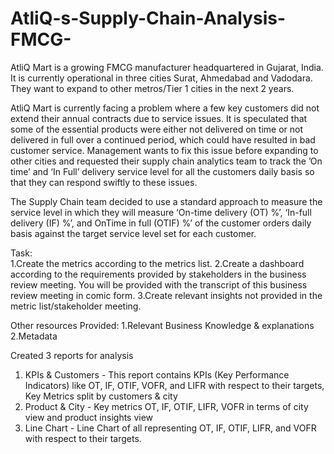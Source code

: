 # AtliQ-s-Supply-Chain-Analysis-FMCG-
AtliQ Mart is a growing FMCG manufacturer headquartered in Gujarat, India. It is currently operational in three cities Surat, Ahmedabad and Vadodara. They want to expand to other metros/Tier 1 cities in the next 2 years.

AtliQ Mart is currently facing a problem where a few key customers did not extend their annual contracts due to service issues. It is speculated that some of the essential products were either not delivered on time or not delivered in full over a continued period, which could have resulted in bad customer service. Management wants to fix this issue before expanding to other cities and requested their supply chain analytics team to track the ’On time’ and ‘In Full’ delivery service level for all the customers daily basis so that they can respond swiftly to these issues.

The Supply Chain team decided to use a standard approach to measure the service level in which they will measure ‘On-time delivery (OT) %’, ‘In-full delivery (IF) %’, and OnTime in full (OTIF) %’ of the customer orders daily basis against the target service level set for each customer.

Task:  
1.Create the metrics according to the metrics list.
2.Create a dashboard according to the requirements provided by stakeholders in the business review meeting. You will be provided with the transcript of this business review meeting in comic form.
3.Create relevant insights not provided in the metric list/stakeholder meeting.

Other resources Provided:
1.Relevant Business Knowledge & explanations
2.Metadata

Created 3 reports for analysis
1. KPIs & Customers - This report contains KPIs (Key Performance Indicators) like OT, IF, OTIF, VOFR, and LIFR with     respect to their targets, Key Metrics split by customers & city
2. Product & City - Key metrics OT, IF, OTIF, LIFR, VOFR in terms of city view and product insights view
3. Line Chart - Line Chart of all representing OT, IF, OTIF, LIFR, and VOFR with respect to their targets.
